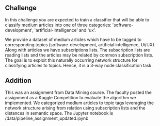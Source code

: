 ## Challenge
In this challenge you are expected to train a classifier that will be able to classify medium articles into one of three categories: 'software-development', 'artificial-intelligence' and 'ux'.

We provide a dataset of medium articles which have to be tagged to corresponding topics (software-development, artificial intelligence, Ui/UX). Along with articles we have subscriptions lists. The subscription lists are reading lists and the articles may be related by common subscription lists. The goal is to exploit this naturally occurring network structure for classifying articles to topics. Hence, it is a 3-way node classification task. 


## Addition
This was an assignment from Data Mining course. The faculty posted the assignment as a Kaggle Competition to evaluate the algorithm we implemented. We categorized medium articles to topic tags leveraging the network structure arising from relation using subscription lists and the distances in semantic space. The Jupyter notebook is /data/pipeline_assignment_updated.ipynb
